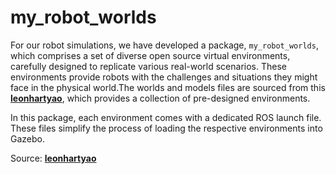 # my_robot_worlds
For our robot simulations, we have developed a package, `my_robot_worlds`,
which comprises a set of diverse open source virtual environments, carefully 
designed to replicate various real-world scenarios. These environments 
provide robots with the challenges and situations they might face in the
physical world.The worlds and models files  are sourced from  this **[leonhartyao](https://github.com/leonhartyao/gazebo_models_worlds_collection)**, which provides a collection of pre-designed environments.

In this package, each environment comes with a dedicated ROS launch file. These files simplify the process of loading the respective environments into Gazebo.


Source:
**[leonhartyao](https://github.com/leonhartyao/gazebo_models_worlds_collection)**
